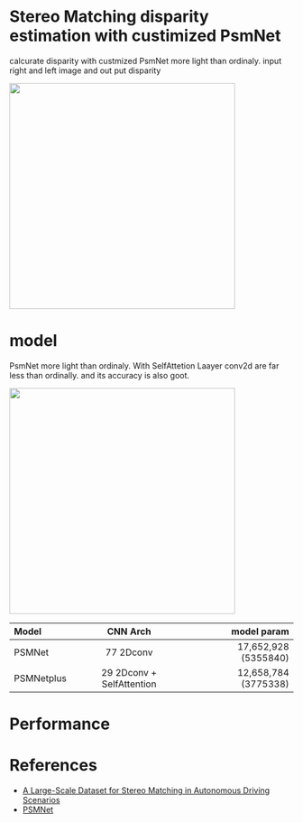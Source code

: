 # Stereo Matching disparity estimation with custimized PsmNet

calcurate disparity with custmized PsmNet more light than ordinaly.
input right and left image and out put disparity 


<img src="https://user-images.githubusercontent.com/48679574/188292806-ec228e5f-c8f8-4320-b6a8-f42a789dde80.jpg" width="400px">

# model 


PsmNet more light than ordinaly. With SelfAttetion Laayer conv2d are far less than ordinally. and its accuracy is also goot.


<img src="https://user-images.githubusercontent.com/48679574/188292813-fa872d88-f893-472c-995d-1b790a87bcf2.png" width="400px">



| Model | CNN Arch | model param |
| :---         |     :---:      |        ---: |
| PSMNet| 77 2Dconv | 17,652,928 (5355840)|
| PSMNetplus | 29 2Dconv + SelfAttention| 12,658,784 (3775338)|




# Performance




# References
- [A Large-Scale Dataset for Stereo Matching in Autonomous Driving Scenarios](https://drivingstereo-dataset.github.io)
- [PSMNet](https://github.com/KinglittleQ/PSMNet)

